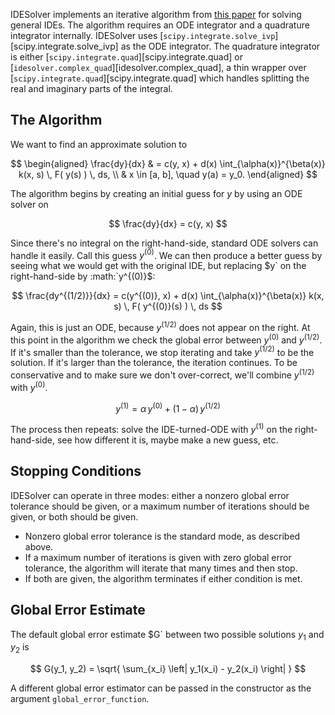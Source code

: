 IDESolver implements an iterative algorithm from [this paper](https://doi.org/10.1016/j.cpc.2013.09.008) for solving general IDEs.
The algorithm requires an ODE integrator and a quadrature integrator internally.
IDESolver uses [`scipy.integrate.solve_ivp`][scipy.integrate.solve_ivp] as the ODE integrator.
The quadrature integrator is either [`scipy.integrate.quad`][scipy.integrate.quad] or [`idesolver.complex_quad`][idesolver.complex_quad],
a thin wrapper over [`scipy.integrate.quad`][scipy.integrate.quad] which handles splitting the real and imaginary parts of the integral.

## The Algorithm

We want to find an approximate solution to

$$
\begin{aligned}
    \frac{dy}{dx} & = c(y, x) + d(x) \int_{\alpha(x)}^{\beta(x)} k(x, s) \, F( y(s) ) \, ds, \\
    & x \in [a, b], \quad y(a) = y_0.
\end{aligned}
$$

The algorithm begins by creating an initial guess for $y$ by using an ODE solver on

$$
    \frac{dy}{dx} = c(y, x)
$$

Since there's no integral on the right-hand-side, standard ODE solvers can handle it easily.
Call this guess $y^{(0)}$.
We can then produce a better guess by seeing what we would get with the original IDE, but replacing $y` on the right-hand-side by :math:`y^{(0)}$:

$$
    \frac{dy^{(1/2)}}{dx} = c(y^{(0)}, x) + d(x) \int_{\alpha(x)}^{\beta(x)} k(x, s) \, F( y^{(0)}(s) ) \, ds
$$

Again, this is just an ODE, because $y^{(1/2)}$ does not appear on the right.
At this point in the algorithm we check the global error between $y^{(0)}$ and $y^{(1/2)}$.
If it's smaller than the tolerance, we stop iterating and take $y^{(1/2)}$ to be the solution.
If it's larger than the tolerance, the iteration continues.
To be conservative and to make sure we don't over-correct, we'll combine $y^{(1/2)}$ with $y^{(0)}$.

$$
    y^{(1)} = \alpha \, y^{(0)} + (1 - \alpha) \, y^{(1/2)}
$$

The process then repeats: solve the IDE-turned-ODE with $y^{(1)}$ on the right-hand-side, see how different it is, maybe make a new guess, etc.

## Stopping Conditions

IDESolver can operate in three modes: either a nonzero global error tolerance should be given, or a maximum number of iterations should be given, or both should be given.

- Nonzero global error tolerance is the standard mode, as described above.
- If a maximum number of iterations is given with zero global error tolerance, the algorithm will iterate that many times and then stop.
- If both are given, the algorithm terminates if either condition is met.


## Global Error Estimate

The default global error estimate $G` between two possible solutions $y_1$ and $y_2$ is

$$
    G(y_1, y_2) = \sqrt{ \sum_{x_i} \left| y_1(x_i) - y_2(x_i) \right| }
$$

A different global error estimator can be passed in the constructor as the argument `global_error_function`.
